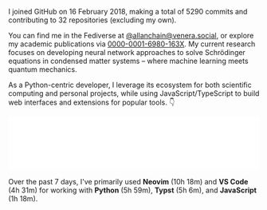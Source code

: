 I joined GitHub on 16 February 2018, making a total of 5290 commits and contributing to 32 repositories (excluding my own).

You can find me in the Fediverse at [@allanchain@venera.social](https://venera.social/profile/allanchain), or explore my academic publications via [0000-0001-6980-163X](https://orcid.org/0000-0001-6980-163X). My current research focuses on developing neural network approaches to solve Schrödinger equations in condensed matter systems – where machine learning meets quantum mechanics.

As a Python-centric developer, I leverage its ecosystem for both scientific computing and personal projects, while using JavaScript/TypeScript to build web interfaces and extensions for popular tools. 👇

<p align="center">
  <img src="https://github.com/AllanChain/AllanChain/blob/main/languages.svg">
</p>

Over the past 7 days, I've primarily used **Neovim** (10h 18m) and **VS Code** (4h 31m) for working with **Python** (5h 59m), **Typst** (5h 6m), and **JavaScript** (1h 18m).